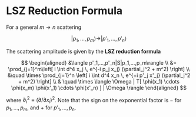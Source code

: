 # LSZ Reduction Formula

For a general $m \to n$ scattering

$$
|p_1,...,p_m \rangle \to |p'_1,...,p'_n \rangle
$$

The scattering amplitude is given by the **LSZ reduction formula**

$$
\begin{aligned}
    &\langle p'_1,...,p'_n|S|p_1,...,p_m\rangle
    \\
    &= \prod_{j=1}^m\left[
        i \int d^4 x_j \, e^{-i p_j x_j} (\partial_j^2 + m^2)
    \right] 
    \\ &\quad \times
    \prod_{j=1}^n \left[
        i \int d^4 x_n \, e^{+i p'_j x'_j} (\partial_j^2 + m^2)
    \right] 
    \\ & \quad \times
    \langle \Omega | T[
        \phi(x_1) \cdots \phi(x_m)
        \phi(x'_1) \cdots \phi(x'_n)
    ] | \Omega \rangle
\end{aligned}
$$

where $\partial_i^2 \equiv (\partial/\partial x_i)^2$. Note that the sign on the exponential factor is $-$ for $p_1,...,p_m$, and $+$ for $p'_1,...,p_n$. 